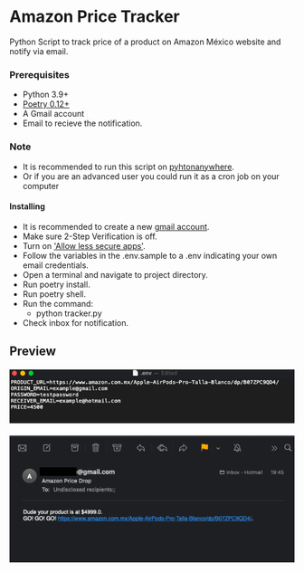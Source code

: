# Amazon Price Tracker

Python Script to track price of a product on Amazon México website and notify via email.


### Prerequisites

- Python 3.9+
- [Poetry 0.12+](https://python-poetry.org/docs/#installation)
- A Gmail account
- Email to recieve the notification.
### Note
- It is recommended to run this script on [pyhtonanywhere](https://www.pythonanywhere.com/).
- Or if you are an advanced user you could run it as a cron job on your computer
#### Installing
- It is recommended to create a new [gmail account](https://accounts.google.com/signup).
- Make sure 2-Step Verification is off.
- Turn on ['Allow less secure apps'](https://myaccount.google.com/lesssecureapps). 
- Follow the variables in the .env.sample to a .env indicating your own email credentials.
- Open a terminal and navigate to project directory.
- Run poetry install.
- Run poetry shell.
- Run the command: 
    - python tracker.py
- Check inbox for notification.

## Preview
#### ![env file](preview-env.png)
#### ![email](preview-email.png)